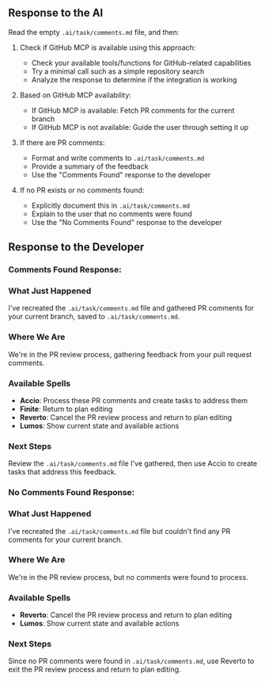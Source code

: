 ## Response to the AI

Read the empty `.ai/task/comments.md` file, and then:

1. Check if GitHub MCP is available using this approach:
   - Check your available tools/functions for GitHub-related capabilities
   - Try a minimal call such as a simple repository search
   - Analyze the response to determine if the integration is working

2. Based on GitHub MCP availability:
   - If GitHub MCP is available: Fetch PR comments for the current branch
   - If GitHub MCP is not available: Guide the user through setting it up

3. If there are PR comments:
   - Format and write comments to `.ai/task/comments.md`
   - Provide a summary of the feedback
   - Use the "Comments Found" response to the developer

4. If no PR exists or no comments found:
   - Explicitly document this in `.ai/task/comments.md`
   - Explain to the user that no comments were found
   - Use the "No Comments Found" response to the developer

## Response to the Developer

### Comments Found Response:

### What Just Happened

I've recreated the `.ai/task/comments.md` file and gathered PR comments for your current branch, saved to `.ai/task/comments.md`.

### Where We Are

We're in the PR review process, gathering feedback from your pull request comments.

### Available Spells

- **Accio**: Process these PR comments and create tasks to address them
- **Finite**: Return to plan editing
- **Reverto**: Cancel the PR review process and return to plan editing
- **Lumos**: Show current state and available actions

### Next Steps

Review the `.ai/task/comments.md` file I've gathered, then use Accio to create tasks that address this feedback.

### No Comments Found Response:

### What Just Happened

I've recreated the `.ai/task/comments.md` file but couldn't find any PR comments for your current branch.

### Where We Are

We're in the PR review process, but no comments were found to process.

### Available Spells

- **Reverto**: Cancel the PR review process and return to plan editing
- **Lumos**: Show current state and available actions

### Next Steps

Since no PR comments were found in `.ai/task/comments.md`, use Reverto to exit the PR review process and return to plan editing.
